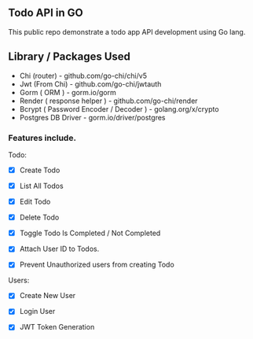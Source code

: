 ## Todo API in GO

This public repo demonstrate a todo app API development using Go lang.

## Library / Packages Used

- Chi (router) - github.com/go-chi/chi/v5
- Jwt (From Chi) - github.com/go-chi/jwtauth
- Gorm ( ORM ) - gorm.io/gorm
- Render ( response helper ) - github.com/go-chi/render
- Bcrypt ( Password Encoder / Decoder ) -  golang.org/x/crypto
- Postgres DB Driver - gorm.io/driver/postgres


### Features include.

Todo:

- [x] Create Todo 
- [x] List All Todos 
- [x] Edit Todo 
- [x] Delete Todo 
- [x] Toggle Todo Is Completed / Not Completed
- [x] Attach User ID to Todos.
- [x] Prevent Unauthorized users from creating Todo
  

Users:

- [x] Create New User 
- [x] Login User
- [x] JWT Token Generation

